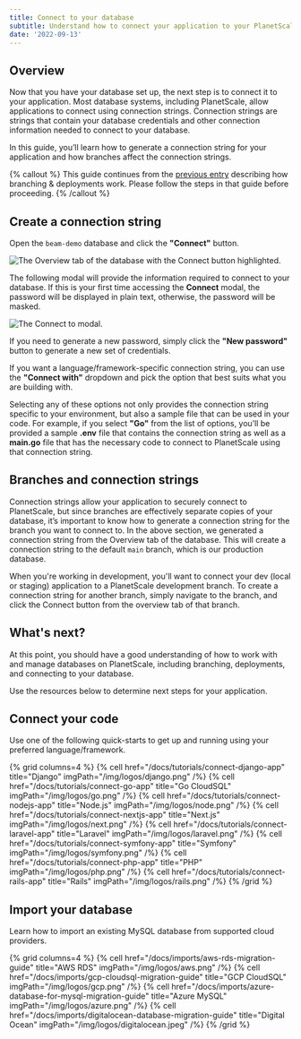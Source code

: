 ```yaml
---
title: Connect to your database
subtitle: Understand how to connect your application to your PlanetScale database.
date: '2022-09-13'
---
```


## Overview

Now that you have your database set up, the next step is to connect it to your application. Most database systems, including PlanetScale, allow applications to connect using connection strings. Connection strings are strings that contain your database credentials and other connection information needed to connect to your database.

In this guide, you’ll learn how to generate a connection string for your application and how branches affect the connection strings.

{% callout %}
This guide continues from the [previous entry](/docs/onboarding/branching-and-deploy-requests) describing how branching & deployments work. Please follow the steps in that guide before proceeding.
{% /callout %}

## Create a connection string

Open the `beam-demo` database and click the **"Connect"** button.

![The Overview tab of the database with the Connect button highlighted.](/assets/docs/onboarding/connect-to-your-database/connect-2.png?v2)

The following modal will provide the information required to connect to your database. If this is your first time accessing the **Connect** modal, the password will be displayed in plain text, otherwise, the password will be masked.

![The Connect to modal.](/assets/docs/onboarding/connect-to-your-database/connect-modal-2.png?v2)

If you need to generate a new password, simply click the **"New password"** button to generate a new set of credentials.

If you want a language/framework-specific connection string, you can use the **"Connect with"** dropdown and pick the option that best suits what you are building with.

Selecting any of these options not only provides the connection string specific to your environment, but also a sample file that can be used in your code. For example, if you select **"Go"** from the list of options, you’ll be provided a sample **.env** file that contains the connection string as well as a **main.go** file that has the necessary code to connect to PlanetScale using that connection string.

## Branches and connection strings

Connection strings allow your application to securely connect to PlanetScale, but since branches are effectively separate copies of your database, it’s important to know how to generate a connection string for the branch you want to connect to. In the above section, we generated a connection string from the Overview tab of the database. This will create a connection string to the default `main` branch, which is our production database.

When you're working in development, you'll want to connect your dev (local or staging) application to a PlanetScale development branch. To create a connection string for another branch, simply navigate to the branch, and click the Connect button from the overview tab of that branch.

## What's next?

At this point, you should have a good understanding of how to work with and manage databases on PlanetScale, including branching, deployments, and connecting to your database.

Use the resources below to determine next steps for your application.

## Connect your code

Use one of the following quick-starts to get up and running using your preferred language/framework.

{% grid columns=4 %}
{% cell href="/docs/tutorials/connect-django-app" title="Django" imgPath="/img/logos/django.png" /%}
{% cell href="/docs/tutorials/connect-go-app" title="Go CloudSQL" imgPath="/img/logos/go.png" /%}
{% cell href="/docs/tutorials/connect-nodejs-app" title="Node.js" imgPath="/img/logos/node.png" /%}
{% cell href="/docs/tutorials/connect-nextjs-app" title="Next.js" imgPath="/img/logos/next.png" /%}
{% cell href="/docs/tutorials/connect-laravel-app" title="Laravel" imgPath="/img/logos/laravel.png" /%}
{% cell href="/docs/tutorials/connect-symfony-app" title="Symfony" imgPath="/img/logos/symfony.png" /%}
{% cell href="/docs/tutorials/connect-php-app" title="PHP" imgPath="/img/logos/php.png" /%}
{% cell href="/docs/tutorials/connect-rails-app" title="Rails" imgPath="/img/logos/rails.png" /%}
{% /grid %}

## Import your database

Learn how to import an existing MySQL database from supported cloud providers.

{% grid columns=4 %}
{% cell href="/docs/imports/aws-rds-migration-guide" title="AWS RDS" imgPath="/img/logos/aws.png" /%}
{% cell href="/docs/imports/gcp-cloudsql-migration-guide" title="GCP CloudSQL" imgPath="/img/logos/gcp.png" /%}
{% cell href="/docs/imports/azure-database-for-mysql-migration-guide" title="Azure MySQL" imgPath="/img/logos/azure.png" /%}
{% cell href="/docs/imports/digitalocean-database-migration-guide" title="Digital Ocean" imgPath="/img/logos/digitalocean.jpeg" /%}
{% /grid %}
